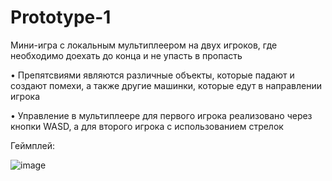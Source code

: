 # Prototype-1
 Мини-игра с локальным мультиплеером на двух игроков, где необходимо доехать до конца и не упасть в пропасть

• Препятсвиями являются различные объекты, которые падают и создают помехи, а также другие машинки, которые едут в направлении игрока

• Управление в мультиплеере для первого игрока реализовано через кнопки WASD, а для второго игрока с использованием стрелок

Геймплей:

![image](https://github.com/HAR4A/Prototype-1/assets/150113486/ffea286f-7105-4a71-9896-6693c507cce9)
